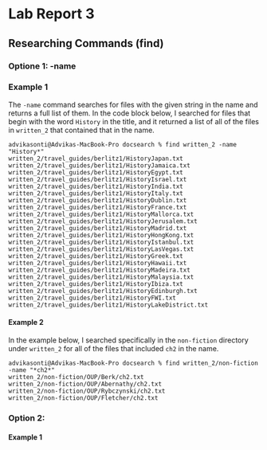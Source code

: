 # Lab Report 3

##  Researching Commands (find)

### Optione 1: -name

### Example 1
The `-name` command searches for files with the given string in the name and returns a full list of them. In the code block below, I searched for files that begin with the word `History` in the title, and it returned a list of all of the files in `written_2` that contained that in the name.
```
advikasonti@Advikas-MacBook-Pro docsearch % find written_2 -name "History*" 
written_2/travel_guides/berlitz1/HistoryJapan.txt
written_2/travel_guides/berlitz1/HistoryJamaica.txt
written_2/travel_guides/berlitz1/HistoryEgypt.txt
written_2/travel_guides/berlitz1/HistoryIsrael.txt
written_2/travel_guides/berlitz1/HistoryIndia.txt
written_2/travel_guides/berlitz1/HistoryItaly.txt
written_2/travel_guides/berlitz1/HistoryDublin.txt
written_2/travel_guides/berlitz1/HistoryFrance.txt
written_2/travel_guides/berlitz1/HistoryMallorca.txt
written_2/travel_guides/berlitz1/HistoryJerusalem.txt
written_2/travel_guides/berlitz1/HistoryMadrid.txt
written_2/travel_guides/berlitz1/HistoryHongKong.txt
written_2/travel_guides/berlitz1/HistoryIstanbul.txt
written_2/travel_guides/berlitz1/HistoryLasVegas.txt
written_2/travel_guides/berlitz1/HistoryGreek.txt
written_2/travel_guides/berlitz1/HistoryHawaii.txt
written_2/travel_guides/berlitz1/HistoryMadeira.txt
written_2/travel_guides/berlitz1/HistoryMalaysia.txt
written_2/travel_guides/berlitz1/HistoryIbiza.txt
written_2/travel_guides/berlitz1/HistoryEdinburgh.txt
written_2/travel_guides/berlitz1/HistoryFWI.txt
written_2/travel_guides/berlitz1/HistoryLakeDistrict.txt
```

#### Example 2
In the example below, I searched specifically in the `non-fiction` directory under `written_2` for all of the files that included `ch2` in the name.
```
advikasonti@Advikas-MacBook-Pro docsearch % find written_2/non-fiction -name "*ch2*"
written_2/non-fiction/OUP/Berk/ch2.txt
written_2/non-fiction/OUP/Abernathy/ch2.txt
written_2/non-fiction/OUP/Rybczynski/ch2.txt
written_2/non-fiction/OUP/Fletcher/ch2.txt
```

### Option 2: 

#### Example 1





